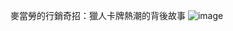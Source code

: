 麥當勞的行銷奇招：獵人卡牌熱潮的背後故事
![image](https://github.com/user-attachments/assets/4eba36ec-2f34-44bd-a1f1-5dfd0eaf9b3d)
